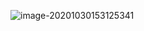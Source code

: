 ![image-20201030153125341](C:\Users\lighteningzhang\AppData\Roaming\Typora\typora-user-images\image-20201030153125341.png)